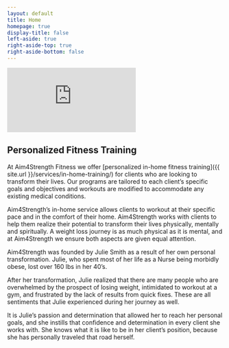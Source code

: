 ```yaml
---
layout: default
title: Home
homepage: true
display-title: false
left-aside: true
right-aside-top: true
right-aside-bottom: false
---
```

<div class='embed-container'><iframe src='https://www.youtube.com/embed/1r54FM41ptc?rel=0&amp;showinfo=0' frameborder='0' allowfullscreen></iframe></div>

## Personalized Fitness Training

At Aim4Strength Fitness we offer [personalized in-home fitness training]({{ site.url }}/services/in-home-training/) for clients who are looking to transform their lives. Our programs are tailored to each client’s specific goals and objectives and workouts are modified to accommodate any existing medical conditions.

Aim4Strength’s in-home service allows clients to workout at their specific pace and in the comfort of their home. Aim4Strength works with clients to help them realize their potential to transform their lives physically, mentally and spiritually. A weight loss journey is as much physical as it is mental, and at Aim4Strength we ensure both aspects are given equal attention.

Aim4Strength was founded by Julie Smith as a result of her own personal transformation. Julie, who spent most of her life as a Nurse being morbidly obese, lost over 160 lbs in her 40’s.

After her transformation, Julie realized that there are many people who are overwhelmed by the prospect of losing weight, intimidated to workout at a gym, and frustrated by the lack of results from quick fixes. These are all sentiments that Julie experienced during her journey as well.

It is Julie’s passion and determination that allowed her to reach her personal goals, and she instills that confidence and determination in every client she works with. She knows what it is like to be in her client’s position, because she has personally traveled that road herself.
